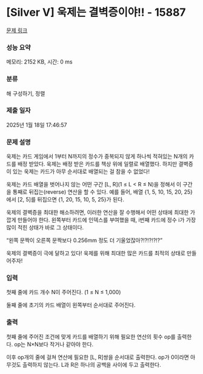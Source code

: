 # [Silver V] 욱제는 결벽증이야!! - 15887 

[문제 링크](https://www.acmicpc.net/problem/15887) 

### 성능 요약

메모리: 2152 KB, 시간: 0 ms

### 분류

해 구성하기, 정렬

### 제출 일자

2025년 1월 18일 17:46:57

### 문제 설명

<p>욱제는 카드 게임에서 1부터 N까지의 정수가 중복되지 않게 하나씩 적혀있는 N개의 카드를 배정 받았다. 욱제는 배정 받은 카드를 책상 위에 일렬로 배열했다. 하지만 결벽증이 있는 욱제는 카드가 아무 순서대로 배열되는 걸 참을 수 없었다!</p>

<p>욱제는 카드 배열을 벗어나지 않는 어떤 구간 [L, R](1 ≤ L < R ≤ N)을 정해서 이 구간을 통째로 뒤집는(reverse) 연산을 할 수 있다. 예를 들어, 배열 {1, 5, 10, 15, 20, 25}에서 [2, 5]를 뒤집으면 {1, 20, 15, 10, 5, 25}가 된다.</p>

<p>욱제의 결벽증을 최대한 해소하려면, 이러한 연산을 잘 수행해서 어떤 상태에 최대한 가깝게 만들어야 한다. 왼쪽부터 카드에 인덱스를 부여했을 때, i번째 카드에 정수 i가 가장 많이 적힌 상태가 바로 그 상태이다.</p>

<p>“왼쪽 문짝이 오른쪽 문짝보다 0.256mm 정도 더 기울었잖아?!?!?!?!?”</p>

<p>욱제의 결벽증이 극에 달하고 있다! 욱제를 위해 최대한 많은 카드를 최적의 상태로 만들어주자!</p>

### 입력 

 <p>첫째 줄에 카드 개수 N이 주어진다. (1 ≤ N ≤ 1,000)</p>

<p>둘째 줄에 초기의 카드 배열이 왼쪽부터 순서대로 주어진다.</p>

### 출력 

 <p>첫째 줄에 주어진 조건에 맞게 카드를 배열하기 위해 필요한 연산의 횟수 op를 출력한다. op는 N×N보다 작거나 같아야 한다.</p>

<p>이후 op개의 줄에 걸쳐 연산에 필요한 [L, R]쌍을 순서대로 출력한다. op가 0이라면 아무것도 출력하지 않는다. L과 R은 하나의 공백을 사이에 두고 출력한다.</p>

